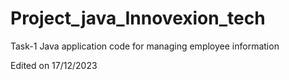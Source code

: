 # Project_java_Innovexion_tech
Task-1 Java application code for managing employee information 

Edited on 17/12/2023
